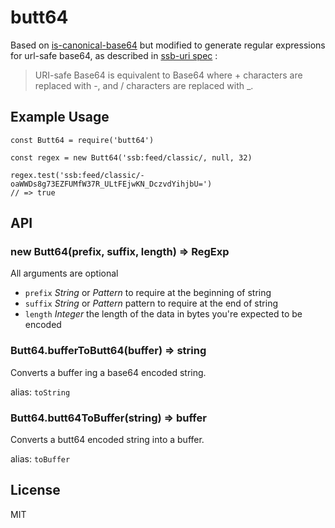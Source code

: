 # butt64

Based on [is-canonical-base64] but modified to generate regular
expressions for url-safe base64, as described in [ssb-uri spec] :

> URI-safe Base64 is equivalent to Base64 where + characters are replaced with -, and / characters are replaced with _.


## Example Usage

```
const Butt64 = require('butt64')

const regex = new Butt64('ssb:feed/classic/, null, 32)

regex.test('ssb:feed/classic/-oaWWDs8g73EZFUMfW37R_ULtFEjwKN_DczvdYihjbU=')
// => true
```



## API

### new Butt64(prefix, suffix, length) => RegExp

All arguments are optional
- `prefix` *String* or *Pattern* to require at the beginning of string
- `suffix` *String* or *Pattern* pattern to require at the end of string
- `length` *Integer* the length of the data in bytes you're expected to be encoded

### Butt64.bufferToButt64(buffer) => string

Converts a buffer ing a base64 encoded string.

alias: `toString`

### Butt64.butt64ToBuffer(string) => buffer

Converts a butt64 encoded string into a buffer.

alias: `toBuffer`

## License

MIT


[is-canonical-base64]: https://github.com/dominictarr/is-canonical-base64
[ssb-uri spec]: https://github.com/ssbc/sips/blob/master/001.md
